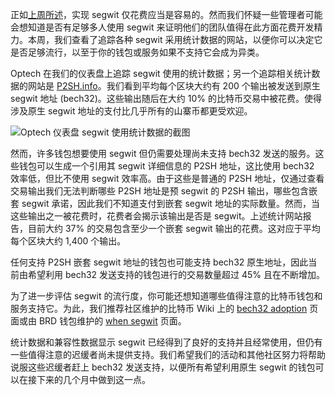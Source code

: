 正如[上周所述][bech32 easy]，实现 segwit 仅花费应当是容易的。然而我们怀疑一些管理者可能会想知道是否有足够多人使用 segwit 来证明他们的团队值得在此方面花费开发精力。本周，我们查看了追踪各种 segwit 采用统计数据的网站，以便你可以决定它是否足够流行，以至于你的钱包或服务如果不支持它会成为异类。

Optech 在我们的仪表盘上追踪 segwit 使用的统计数据；另一个追踪相关统计数据的网站是 [P2SH.info][]。我们看到平均每个区块大约有 200 个输出被发送到原生 segwit 地址 (bech32)。这些输出随后在大约 10% 的比特币交易中被花费。使得涉及原生 segwit 地址的支付比几乎所有的山寨币都更受欢迎。

![Optech 仪表盘 segwit 使用统计数据的截图](/img/posts/2019-03-segwit-usage.png)

然而，许多钱包想要使用 segwit 但仍需要处理尚未支持 bech32 发送的服务。这些钱包可以生成一个引用其 segwit 详细信息的 P2SH 地址，这比使用 bech32 效率低，但比不使用 segwit 效率高。由于这些是普通的 P2SH 地址，仅通过查看交易输出我们无法判断哪些 P2SH 地址是预 segwit 的 P2SH 输出，哪些包含嵌套 segwit 承诺，因此我们不知道支付到嵌套 segwit 地址的实际数量。然而，当这些输出之一被花费时，花费者会揭示该输出是否是 segwit。上述统计网站报告，目前大约 37% 的交易包含至少一个嵌套 segwit 输出的花费。这对应于平均每个区块大约 1,400 个输出。

任何支持 P2SH 嵌套 segwit 地址的钱包也可能支持 bech32 原生地址，因此当前由希望利用 bech32 发送支持的钱包进行的交易数量超过 45% 且在不断增加。

为了进一步评估 segwit 的流行度，你可能还想知道哪些值得注意的比特币钱包和服务支持它。为此，我们推荐社区维护的比特币 Wiki 上的 [bech32 adoption][] 页面或由 BRD 钱包维护的 [when segwit][] 页面。

统计数据和兼容性数据显示 segwit 已经得到了良好的支持并且经常使用，但仍有一些值得注意的迟缓者尚未提供支持。我们希望我们的活动和其他社区努力将帮助说服这些迟缓者赶上 bech32 发送支持，以便所有希望利用原生 segwit 的钱包可以在接下来的几个月中做到这一点。

[bech32 easy]: /zh/newsletters/2019/03/19/#bech32-发送支持
[p2sh.info]: https://p2sh.info/
[bech32 adoption]: https://en.bitcoin.it/wiki/Bech32_adoption
[when segwit]: https://whensegwit.com/
